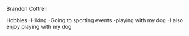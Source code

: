 Brandon Cottrell

Hobbies
-Hiking
-Going to sporting events
-playing with my dog -I also enjoy playing with my dog